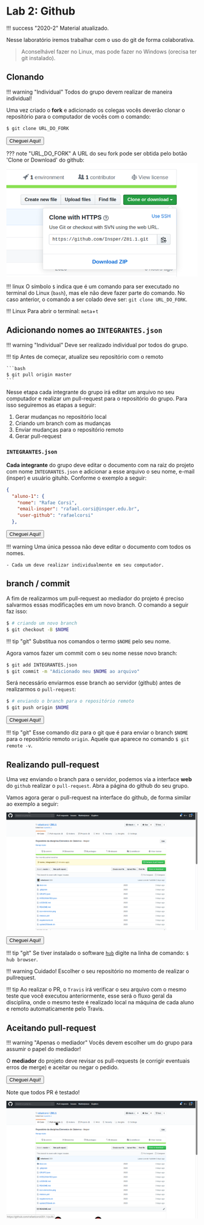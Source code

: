 # Lab 2: Github

!!! success "2020-2"
    Material atualizado.

Nesse laboratório iremos trabalhar com o uso do git de forma colaborativa.

> Aconselhável fazer no Linux, mas pode fazer no Windows (orecisa ter git instalado).

## Clonando

!!! warning "Individual"
    Todos do grupo devem realizar de maneira individual!

Uma vez criado o **fork** e adicionado os colegas vocês deverão clonar o repositório para o computador de vocês com o comando:

``` bash
$ git clone URL_DO_FORK
```

<button class="button0" id="0:clonando" onClick="progressBut(this.id);">Cheguei Aqui!</button>

??? note "URL_DO_FORK"
    A URL do seu fork pode ser obtida pelo botão 'Clone or Download' do github: 
    ![](figs/A-Transistores/url-fork.png)

!!! linux 
    O símbolo `$` indica que é um comando para ser executado no 
    terminal do Linux (`bash`), mas ele não deve fazer parte do comando.
    No caso anterior, o comando a ser colado deve ser: `git clone URL_DO_FORK`.
    
!!! Linux
    Para abrir o terminal: `meta`+`t` 

## Adicionando nomes ao `INTEGRANTES.json`

!!! warning "Individual"
    Deve ser realizado individual por todos do grupo.

!!! tip
    Antes de começar, atualize seu repositório com o remoto
    
    ```bash
    $ git pull origin master
    ```
    
Nesse etapa cada integrante do grupo irá editar um arquivo no seu computador e realizar um pull-request para o repositório do grupo. Para isso seguiremos as etapas a seguir:

1. Gerar mudanças no repositório local
1. Criando um branch com as mudanças 
1. Enviar mudanças para o repositório remoto
1. Gerar pull-request

### `INTEGRANTES.json`

**Cada integrante** do grupo deve editar o documento com na raiz do projeto com nome `INTEGRANTES.json` 
e adicionar a esse arquivo o seu nome, e-mail (insper) e usuário gituhb. Conforme o exemplo a seguir:

``` json
{
  "aluno-1": {
    "nome": "Rafae Corsi",
    "email-insper": "rafael.corsi@insper.edu.br",
    "user-github": "rafaelcorsi"
  },
```

<button class="button0" id="1:integrantes.json" onClick="progressBut(this.id);">Cheguei Aqui!</button>

!!! warning 
    Uma única pessoa não deve editar o documento com todos os nomes.
    
    - Cada um deve realizar individualmente em seu computador.

## branch / commit

A fim de realizarmos um pull-request ao mediador do projeto é preciso salvarmos essas modificações em um novo branch. O comando a seguir faz isso:

``` bash
$ # criando um novo branch
$ git checkout -B $NOME
```

!!! tip "git"
    Substitua nos comandos o termo `$NOME` pelo seu nome.

Agora vamos fazer um commit com o seu nome nesse novo branch:

``` bash
$ git add INTEGRANTES.json
$ git commit -m "Adicionado meu $NOME ao arquivo"
```

Será necessário enviarmos esse branch ao servidor (github) antes de realizarmos o `pull-request`:

``` bash
$ # enviando o branch para o repositório remoto
$ git push origin $NOME
```

<button class="button0" id="2:branch-push" onClick="progressBut(this.id);">Cheguei Aqui!</button>

!!! tip "git"
    Esse comando diz para o git que é para enviar o branch `$NOME` 
    para o repositório remoto `origin`. Aquele que aparece no comando `$ git remote -v`.

## Realizando pull-request

Uma vez enviando o branch para o servidor, podemos via a interface **web** do `github` realizar o `pull-request`. Abra a página do github do seu grupo. 

Vamos agora gerar o pull-request na interface do github, de forma similar ao exemplo a seguir:

![](figs/B-CI/pullrequest.gif)


<button class="button0" id="3:pullrequest" onClick="progressBut(this.id);">Cheguei Aqui!</button>

!!! tip "git"
    Se tiver instalado o software [`hub`](https://github.com/github/hub) digite na linha de comando: `$ hub browser`.

!!! warning
    Cuidado! Escolher o seu repositório no momento de realizar o pullrequest.

!!! tip
    Ao realizar o PR, o `Travis` irá verificar o seu arquivo com o mesmo teste que você executou anteriormente, esse será o fluxo geral da disciplina, onde o mesmo teste é realizado local na máquina de cada aluno e remoto automaticamente pelo Travis.

## Aceitando pull-request

!!! warning "Apenas o mediador"
    Vocês devem escolher um do grupo para assumir o papel do mediador!

O **mediador** do projeto deve revisar os pull-requests (e corrigir eventuais erros de merge) 
e aceitar ou negar o pedido. 

<button class="button0" id="4:aceitandoPR" onClick="progressBut(this.id);">Cheguei Aqui!</button>

Note que todos PR é testado! 

![](figs/B-CI/pullrequest-accept.gif)
